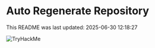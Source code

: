 # Auto Regenerate Repository

This README was last updated: 2025-06-30 12:18:27

 ![TryHackMe](https://tryhackme.com/badge/533634)